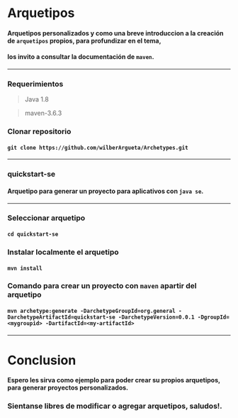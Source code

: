 # Arquetipos
#### Arquetipos personalizados y como una breve introduccion a la creación de `arquetipos` propios, para profundizar en el tema,
#### los invito a consultar la documentación de `maven`.

***

### Requerimientos
> Java 1.8 

> maven-3.6.3 
### Clonar repositorio
#### `git clone https://github.com/wilberArgueta/Archetypes.git`

---

### quickstart-se
#### Arquetipo para generar un proyecto para aplicativos con `java se`.

---

### Seleccionar arquetipo
#### `cd quickstart-se`

### Instalar localmente el arquetipo
#### `mvn install`

### Comando para crear un proyecto con `maven` apartir del arquetipo
#### `mvn archetype:generate -DarchetypeGroupId=org.general -DarchetypeArtifactId=quickstart-se -DarchetypeVersion=0.0.1 -DgroupId=<mygroupid> -DartifactId=<my-artifactId>` 

---

# Conclusion
#### Espero les sirva como ejemplo para poder crear su propios arquetipos, para generar proyectos personalizados.
### Sientanse libres de modificar o agregar arquetipos, saludos!.
